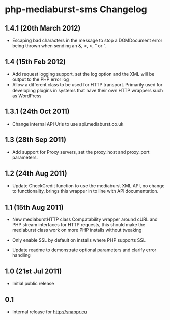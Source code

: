 # php-mediaburst-sms Changelog

## 1.4.1 (20th March 2012)
*	Escaping bad characters in the message to stop a DOMDocument error being thrown when sending an &, <, >, " or '.

## 1.4 (15th Feb 2012)
*	Add request logging support, set the log option and the XML will be output to the PHP error log
*	Allow a different class to be used for HTTP transport.	Primarily used for developing 
	plugins in systems that have their own HTTP wrappers such as WordPress

## 1.3.1 (24th Oct 2011)
*	Change internal API Urls to use api.mediaburst.co.uk 	

## 1.3 (28th Sep 2011)
*	Add support for Proxy servers, set the proxy_host and proxy_port parameters.

## 1.2 (24th Aug 2011)
*	Update CheckCredit function to use the mediaburst XML API, no change to 
	functionality, brings this wrapper in to line with API documentation.

## 1.1 (15th Aug 2011)
*   New mediaburstHTTP class
    Compatability wrapper around cURL and PHP stream interfaces for HTTP requests,
    this should make the mediaburst class work on more PHP installs without tweaking

*   Only enable SSL by default on installs where PHP supports SSL

*   Update readme to demonstrate optional parameters and clarify error handling

## 1.0 (21st Jul 2011)
* Initial public release

## 0.1 
* Internal release for http://snappr.eu
